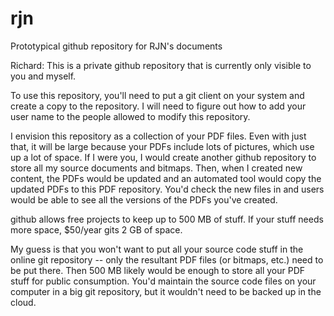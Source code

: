 # rjn
Prototypical github repository for RJN's documents

Richard:  This is a private github repository that is currently only
visible to you and myself.

To use this repository, you'll need to put a git client on your system
and create a copy to the repository.  I will need to figure out how to add
your user name to the people allowed to modify this repository.

I envision this repository as a collection of your PDF files.  Even with
just that, it will be large because your PDFs include lots of pictures,
which use up a lot of space.  If I were you, I would create another github
repository to store all my source documents and bitmaps.  Then, when I
created new content, the PDFs would be updated and an automated tool would
copy the updated PDFs to this PDF repository.  You'd check the new files in
and users would be able to see all the versions of the PDFs you've created.

github allows free projects to keep up to 500 MB of stuff.  If your stuff
needs more space, $50/year gits 2 GB of space.

My guess is that you won't want to put all your source code stuff in the
online git repository -- only the resultant PDF files (or bitmaps, etc.)
need to be put there.  Then 500 MB likely would be enough to store all your
PDF stuff for public consumption.  You'd maintain the source code files on
your computer in a big git repository, but it wouldn't need to be backed up
in the cloud.
